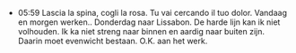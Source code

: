 - 05:59	Lascia la spina, cogli la rosa. Tu vai cercando il tuo dolor. Vandaag en morgen werken.. Donderdag naar Lissabon. De harde lijn kan ik niet volhouden. Ik ka niet streng naar binnen en aardig naar buiten zijn. Daarin moet evenwicht bestaan. O.K. aan het werk.